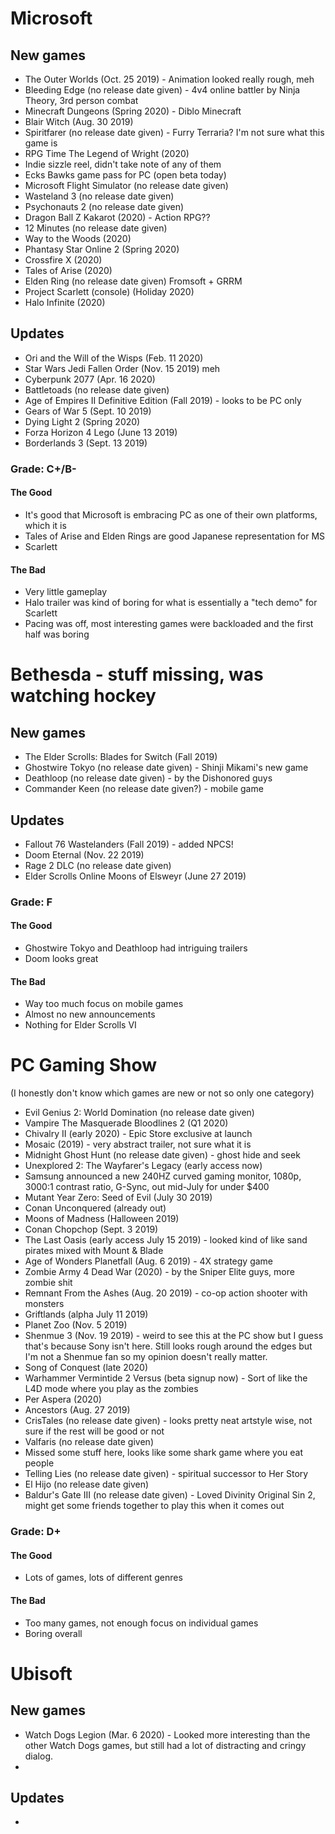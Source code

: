 # Microsoft

## New games
- The Outer Worlds (Oct. 25 2019) - Animation looked really rough, meh
- Bleeding Edge (no release date given) - 4v4 online battler by Ninja Theory, 3rd person combat
- Minecraft Dungeons (Spring 2020) - Diblo Minecraft
- Blair Witch (Aug. 30 2019)
- Spiritfarer (no release date given) - Furry Terraria? I'm not sure what this game is
- RPG Time The Legend of Wright (2020)
- Indie sizzle reel, didn't take note of any of them
- Ecks Bawks game pass for PC (open beta today)
- Microsoft Flight Simulator (no release date given)
- Wasteland 3 (no release date given)
- Psychonauts 2 (no release date given)
- Dragon Ball Z Kakarot (2020) - Action RPG??
- 12 Minutes (no release date given)
- Way to the Woods (2020)
- Phantasy Star Online 2 (Spring 2020)
- Crossfire X (2020)
- Tales of Arise (2020)
- Elden Ring (no release date given) Fromsoft + GRRM
- Project Scarlett (console) (Holiday 2020)
- Halo Infinite (2020)

## Updates
- Ori and the Will of the Wisps (Feb. 11 2020)
- Star Wars Jedi Fallen Order (Nov. 15 2019) meh
- Cyberpunk 2077 (Apr. 16 2020)
- Battletoads (no release date given)
- Age of Empires II Definitive Edition (Fall 2019) - looks to be PC only
- Gears of War 5 (Sept. 10 2019)
- Dying Light 2 (Spring 2020)
- Forza Horizon 4 Lego (June 13 2019)
- Borderlands 3 (Sept. 13 2019)

### Grade: C+/B-

#### The Good
- It's good that Microsoft is embracing PC as one of their own platforms, which it is
- Tales of Arise and Elden Rings are good Japanese representation for MS
- Scarlett 

#### The Bad
- Very little gameplay 
- Halo trailer was kind of boring for what is essentially a "tech demo" for Scarlett
- Pacing was off, most interesting games were backloaded and the first half was boring

# Bethesda - stuff missing, was watching hockey

## New games
- The Elder Scrolls: Blades for Switch (Fall 2019)
- Ghostwire Tokyo (no release date given) - Shinji Mikami's new game
- Deathloop (no release date given) - by the Dishonored guys
- Commander Keen (no release date given?) - mobile game


## Updates
- Fallout 76 Wastelanders (Fall 2019) - added NPCS!
- Doom Eternal (Nov. 22 2019)
- Rage 2 DLC (no release date given)
- Elder Scrolls Online Moons of Elsweyr (June 27 2019)

### Grade: F

#### The Good
- Ghostwire Tokyo and Deathloop had intriguing trailers
- Doom looks great

#### The Bad
- Way too much focus on mobile games
- Almost no new announcements
- Nothing for Elder Scrolls VI

# PC Gaming Show

(I honestly don't know which games are new or not so only one category)

- Evil Genius 2: World Domination (no release date given)
- Vampire The Masquerade Bloodlines 2 (Q1 2020)
- Chivalry II (early 2020) - Epic Store exclusive at launch
- Mosaic (2019) - very abstract trailer, not sure what it is
- Midnight Ghost Hunt (no release date given) - ghost hide and seek
- Unexplored 2: The Wayfarer's Legacy (early access now)
- Samsung announced a new 240HZ curved gaming monitor, 1080p, 3000:1 contrast ratio, G-Sync, out mid-July for under $400
- Mutant Year Zero: Seed of Evil (July 30 2019)
- Conan Unconquered (already out)
- Moons of Madness (Halloween 2019)
- Conan Chopchop (Sept. 3 2019)
- The Last Oasis (early access July 15 2019) - looked kind of like sand pirates mixed with Mount & Blade
- Age of Wonders Planetfall (Aug. 6 2019) - 4X strategy game
- Zombie Army 4 Dead War (2020) - by the Sniper Elite guys, more zombie shit
- Remnant From the Ashes (Aug. 20 2019) - co-op action shooter with monsters
- Griftlands (alpha July 11 2019)
- Planet Zoo (Nov. 5 2019)
- Shenmue 3 (Nov. 19 2019) - weird to see this at the PC show but I guess that's because Sony isn't here. Still looks rough around the edges but I'm not a Shenmue fan so my opinion doesn't really matter.
- Song of Conquest (late 2020)
- Warhammer Vermintide 2 Versus (beta signup now) - Sort of like the L4D mode where you play as the zombies
- Per Aspera (2020)
- Ancestors (Aug. 27 2019)
- CrisTales (no release date given) - looks pretty neat artstyle wise, not sure if the rest will be good or not
- Valfaris (no release date given)
- Missed some stuff here, looks like some shark game where you eat people
- Telling Lies (no release date given) - spiritual successor to Her Story
- El Hijo (no release date given)
- Baldur's Gate III (no release date given) - Loved Divinity Original Sin 2, might get some friends together to play this when it comes out

### Grade: D+

#### The Good
- Lots of games, lots of different genres

#### The Bad
- Too many games, not enough focus on individual games
- Boring overall

# Ubisoft

## New games
- Watch Dogs Legion (Mar. 6 2020) - Looked more interesting than the other Watch Dogs games, but still had a lot of distracting and cringy dialog.
- 

## Updates
- 